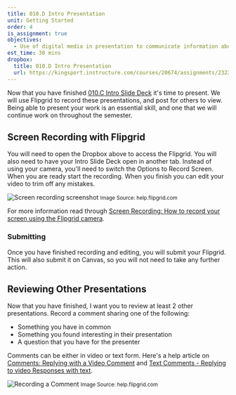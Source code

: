 ```yaml
---
title: 010.D Intro Presentation
unit: Getting Started
order: 4
is_assignment: true
objectives:
  - Use of digital media in presentation to communicate information about yourself
est_time: 30 mins
dropbox:
  title: 010.D Intro Presentation
  url: https://kingsport.instructure.com/courses/20674/assignments/232271
---
```


Now that you have finished [010.C Intro Slide Deck](010c.md) it's time to present. We will use Flipgrid to record these presentations, and post for others to view. Being able to present your work is an essential skill, and one that we will continue work on throughout the semester.

## Screen Recording with Flipgrid

You will need to open the Dropbox above to access the Flipgrid. You will also need to have your Intro Slide Deck open in another tab. Instead of using your camera, you'll need to switch the Options to Record Screen. When you are ready start the recording. When you finish you can edit your video to trim off any mistakes.

![Screen recording screenshot](https://help.flipgrid.com/hc/article_attachments/1500000224822/record-screen.JPG)
<small>Image Source: help.flipgrid.com</small>

For more information read through [Screen Recording: How to record your screen using the Flipgrid camera](https://help.flipgrid.com/hc/en-us/articles/360045940833-Screen-Recording-How-to-record-your-screen-using-the-Flipgrid-camera).

### Submitting

Once you have finished recording and editing, you will submit your Flipgrid. This will also submit it on Canvas, so you will not need to take any further action.

## Reviewing Other Presentations

Now that you have finished, I want you to review at least 2 other presentations. Record a comment sharing one of the following:

- Something you have in common
- Something you found interesting in their presentation
- A question that you have for the presenter

Comments can be either in video or text form. Here's a help article on [Comments: Replying with a Video Comment](https://help.flipgrid.com/hc/en-us/articles/360044877654-Comments-Replying-with-a-Video-Comment) and [Text Comments - Replying to video Responses with text](https://help.flipgrid.com/hc/en-us/articles/360055758813).

![Recording a Comment](https://help.flipgrid.com/hc/article_attachments/360094084054/mceclip0.png)
<small>Image Source: help.flipgrid.com</small>
